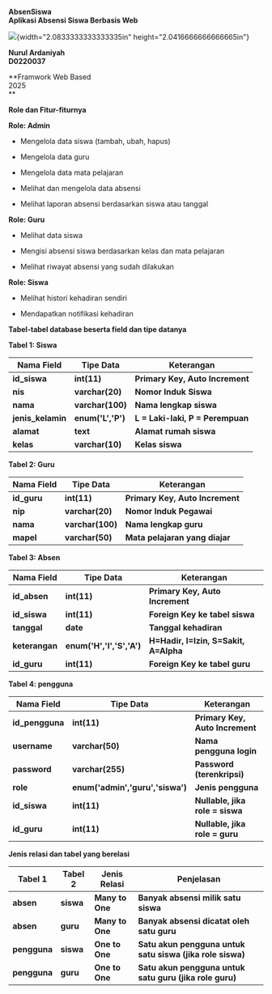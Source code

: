 **AbsenSiswa**  
**Aplikasi Absensi Siswa Berbasis Web**

![](media/image1.jpg){width="2.0833333333333335in"
height="2.0416666666666665in"}

**Nurul Ardaniyah  
D0220037**

**Framwork Web Based  
2025  
**

**Role dan Fitur-fiturnya**

**Role: Admin**

- Mengelola data siswa (tambah, ubah, hapus)

- Mengelola data guru

- Mengelola data mata pelajaran

- Melihat dan mengelola data absensi

- Melihat laporan absensi berdasarkan siswa atau tanggal

**Role: Guru**

- Melihat data siswa

- Mengisi absensi siswa berdasarkan kelas dan mata pelajaran

- Melihat riwayat absensi yang sudah dilakukan

**Role: Siswa**

- Melihat histori kehadiran sendiri

- Mendapatkan notifikasi kehadiran

**Tabel-tabel database beserta field dan tipe datanya**

**Tabel 1: Siswa**

| **Nama Field**    | **Tipe Data**         | **Keterangan**                   |
|-------------------|-----------------------|----------------------------------|
| **id_siswa**      | **int(11)**           | **Primary Key, Auto Increment**  |
| **nis**           | **varchar(20)**       | **Nomor Induk Siswa**            |
| **nama**          | **varchar(100)**      | **Nama lengkap siswa**           |
| **jenis_kelamin** | **enum(\'L\',\'P\')** | **L = Laki-laki, P = Perempuan** |
| **alamat**        | **text**              | **Alamat rumah siswa**           |
| **kelas**         | **varchar(10)**       | **Kelas siswa**                  |

**Tabel 2: Guru**

| **Nama Field** | **Tipe Data**    | **Keterangan**                  |
|----------------|------------------|---------------------------------|
| **id_guru**    | **int(11)**      | **Primary Key, Auto Increment** |
| **nip**        | **varchar(20)**  | **Nomor Induk Pegawai**         |
| **nama**       | **varchar(100)** | **Nama lengkap guru**           |
| **mapel**      | **varchar(50)**  | **Mata pelajaran yang diajar**  |

**Tabel 3: Absen**

| **Nama Field** | **Tipe Data**                     | **Keterangan**                        |
|----------------|-----------------------------------|---------------------------------------|
| **id_absen**   | **int(11)**                       | **Primary Key, Auto Increment**       |
| **id_siswa**   | **int(11)**                       | **Foreign Key ke tabel siswa**        |
| **tanggal**    | **date**                          | **Tanggal kehadiran**                 |
| **keterangan** | **enum(\'H\',\'I\',\'S\',\'A\')** | **H=Hadir, I=Izin, S=Sakit, A=Alpha** |
| **id_guru**    | **int(11)**                       | **Foreign Key ke tabel guru**         |

**Tabel 4: pengguna**

| **Nama Field**  | **Tipe Data**                          | **Keterangan**                  |
|-----------------|----------------------------------------|---------------------------------|
| **id_pengguna** | **int(11)**                            | **Primary Key, Auto Increment** |
| **username**    | **varchar(50)**                        | **Nama pengguna login**         |
| **password**    | **varchar(255)**                       | **Password (terenkripsi)**      |
| **role**        | **enum(\'admin\',\'guru\',\'siswa\')** | **Jenis pengguna**              |
| **id_siswa**    | **int(11)**                            | **Nullable, jika role = siswa** |
| **id_guru**     | **int(11)**                            | **Nullable, jika role = guru**  |

**Jenis relasi dan tabel yang berelasi**

| **Tabel 1**  | **Tabel 2** | **Jenis Relasi** | **Penjelasan**                                            |
|--------------|-------------|------------------|-----------------------------------------------------------|
| **absen**    | **siswa**   | **Many to One**  | **Banyak absensi milik satu siswa**                       |
| **absen**    | **guru**    | **Many to One**  | **Banyak absensi dicatat oleh satu guru**                 |
| **pengguna** | **siswa**   | **One to One**   | **Satu akun pengguna untuk satu siswa (jika role siswa)** |
| **pengguna** | **guru**    | **One to One**   | **Satu akun pengguna untuk satu guru (jika role guru)**   |
